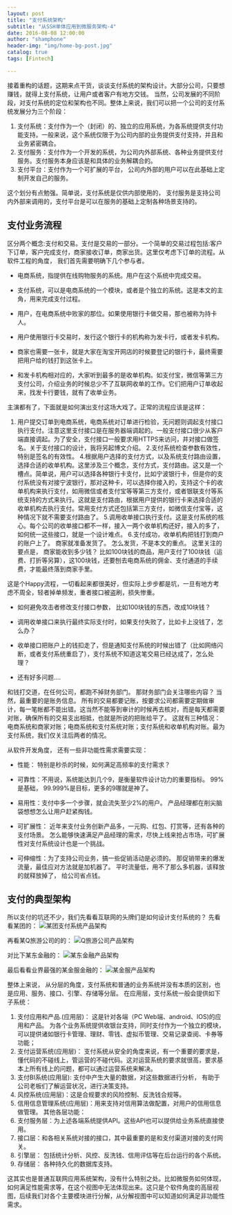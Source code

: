 ```yaml
---
layout: post
title: "支付系统架构"
subtitle: "从SSH单体应用到微服务架构-4"
date: 2016-08-08 12:00:00
author: "shamphone"
header-img: "img/home-bg-post.jpg"
catalog: true
tags: [Fintech]

---
```


接着重构的话题，这期来点干货，谈谈支付系统的架构设计。大部分公司，只要想赚钱，就得上支付系统，让用户或者客户有地方交钱。
当然，公司发展的不同阶段，对支付系统的定位和架构也不同。整体上来说，我们可以把一个公司的支付系统发展分为三个阶段：
1. 支付系统：支付作为一个（封闭）的、独立的应用系统，为各系统提供支付功能支持。一般来说，这个系统仅限于为公司内部的业务提供支付支持，并且和业务紧密耦合。
2. 支付服务：支付作为一个开发的系统，为公司内外部系统、各种业务提供支付服务。支付服务本身应该是和具体的业务解耦合的。
3. 支付平台：支付作为一个可扩展的平台， 公司内外部的用户可以在此基础上定制开发自己的服务。

这个划分有点勉强。简单说，支付系统是仅供内部使用的， 支付服务是支持公司内外部来调用的，支付平台是可以在服务的基础上定制各种场景支持的。

## 支付业务流程

区分两个概念:支付和交易。支付是交易的一部分。一个简单的交易过程包括:客户下订单，客户完成支付，商家接收订单，商家出货。这里仅考虑下订单的流程。从软件工程的角度， 我们首先需要明确下几个参与者。

- 电商系统，指提供在线购物服务的系统。用户在这个系统中完成交易。

- 支付系统，可以是电商系统的一个模块，或者是个独立的系统。这是本文的主角，用来完成支付过程。

- 用户，在电商系统中败家的那位。如果使用银行卡做交易，那也被称为持卡人。

- 用户使用银行卡交易时，发行这个银行卡的机构称为发卡行，或者发卡机构。

- 商家也需要一张卡，就是大家在淘宝开网店的时候要登记的银行卡，最终需要把用户给的钱打到这张卡上。

- 和发卡机构相对应的，大家听到最多的是收单机构。如支付宝，微信等第三方支付公司，介绍业务的时候总少不了互联网收单的工作。它们把用户订单收起来，找发卡行要钱，就有了收单业务。

主演都有了，下面就是如何演出支付这场大戏了。正常的流程应该是这样：

1. 用户提交订单到电商系统，电商系统对订单进行检验，无问题则调起支付接口执行支付。注意这里支付接口是在服务器端调起的。一般支付接口很少从客户端直接调起。为了安全，支付接口一般要求用HTTPS来访问，并对接口做签名。关于支付接口的设计，我将另起博文介绍。
2.支付系统检查参数有效性，特别是签名的有效性。
4.根据用户选择的支付方式，以及系统支付路由设置，选择合适的收单机构。这里涉及三个概念，支付方式，支付路由。这又是一个槽点。简单说，用户可以选择各种银行卡支付，比如宁波银行卡，但是你的支付系统没有对接宁波银行，那对这种卡，可以选择你接入的，支持这个卡的收单机构来执行支付，如用微信或者支付宝等等第三方支付，或者银联支付等系统支持的方式来执行。这就是支付路由，根据用户提供的银行卡来选择合适的收单机构去执行支付。常用支付方式还包括第三方支付，如微信支付宝等，这种情况下就不需要支付路由了。
5.调用收单接口执行支付。这是支付系统的核心。每个公司的收单接口都不一样，接入一两个收单机构还好，接入的多了，如何统一这些接口，就是一个设计难点。
6.支付成功，收单机构把钱打到商户的账户上了。 商家就准备发货了。 怎么发货，不是本文的重点。 这里关注的要点是， 商家能收到多少钱？ 比如100块钱的商品，用户支付了100块钱（运费、打折等另算），这100块钱，还要刨去电商系统的佣金、支付通道的手续费，才能最终落到商家手里。

这是个Happy流程，一切看起来都很美好，但实际上步步都是坑，一旦有地方考虑不周全，轻者掉单频发，重者接口被盗刷，损失惨重。

- 如何避免攻击者修改支付接口参数， 比如100块钱的东西，改成10块钱？

- 调用收单接口来执行最终实际支付时，如果支付失败了，比如卡上没钱了，怎么办？

- 收单接口把账户上的钱扣走了，但是通知支付系统的时候出错了（比如网络闪断，或者支付系统重启了），支付系统不知道这笔交易已经达成了，怎么处理？

- 还有好多问题....

和钱打交道，在任何公司，都跑不掉财务部门。 那财务部门会关注哪些内容？ 当然，最重要的是账务信息。 所有的交易都要记账，按要求公司都需要定期做审计，每一笔帐都不能出错。这当然不能等到审计的时候再去核对，而是每天都需要对账，确保所有的交易支出相抵，也就是所说的把账给平了。 这就有三种情况： 电商系统和商家对账；电商系统和支付系统对账；支付系统和收单机构对账。最为支付系统，我们仅关注后两者的情况。

从软件开发角度， 还有一些非功能性需求需要实现：

- 性能： 特别是秒杀的时候，如何满足高频率的支付需求？

- 可靠性：不用说，系统能达到几个9，是衡量软件设计功力的重要指标。 99%是基础， 99.999%是目标，更多的9哪就是神了。

- 易用性：支付中多一个步骤，就会流失至少2%的用户。 产品经理都在削尖脑袋想想怎么让用户赶紧掏钱。

- 可扩展性： 近年来支付业务创新产品多，一元购、红包、打赏等，还有各种的支付场景。 怎么能够快速满足产品经理的需求，尽快上线来抢占市场，可扩展性对支付系统设计也是一个挑战。

- 可伸缩性：为了支持公司业务，搞一些促销活动是必须的。 那促销带来的爆发流量，最佳应对方法就是加机器了。 平时流量低，用不了那么多机器，该释放的就释放掉了， 给公司省点钱。

## 支付的典型架构
所以支付的坑还不少，我们先看看互联网的头牌们是如何设计支付系统的？
先看看某团的：
![某团支付系统产品架构](http://blog.lixf.cn/img/in-post/arch_meituan.png)

再看某Q旅游公司的的：
![Q旅游公司产品架构](http://blog.lixf.cn/img/in-post/arch_qunar.png)

对比下某东金融的：
![某东金融产品架构](http://blog.lixf.cn/img/in-post/arch_jd.png)

最后看看业界最强的某金服金融的：
![某金服产品架构](http://blog.lixf.cn/img/in-post/arch_alipay.png)

整体上来说， 从分层的角度，支付系统和普通的业务系统并没有本质的区别，也是应用、服务、接口、引擎、存储等分层。
在应用层，支付系统一般会提供如下子系统：
1. 支付应用和产品.(应用层)： 这是针对各端（PC Web端、android、IOS)的应用和产品。 为各个业务系统提供收银台支持，同时支付作为一个独立的模块，可以提供诸如银行卡管理、理财、零钱、虚拟币管理、交易记录查阅、卡券等功能；
2. 支付运营系统(应用层)： 支付系统从安全的角度来说，有一个重要的要求是，懂代码的不碰线上，管运营的不碰代码。这对运营系统的要求就很高，要求基本上所有线上的问题，都可以通过运营系统来解决。
3. 支付BI系统(应用层): 支付中产生大量的数据，对这些数据进行分析， 有助于公司老板们了解运营状况，进行决策支持。
4. 风控系统(应用层)：这是合规要求的风险控制、反洗钱合规等。
5. 信用信息管理系统(应用层)：用来支持对信用算法做配置，对用户的信用信息做管理。
其他各层功能：
6. 支付服务层：为上述各端系统提供API。这些API也可以提供给业务系统直接使用。
7. 接口层：和各相关系统对接的接口，其中最重要的是和支付渠道对接的支付网关。
8. 引擎层： 包括统计分析、风控、反洗钱、信用评估等在后台运行的各个系统。
9. 存储层： 各种持久化的数据库支持。

这其实也是普通互联网应用系统架构，没有什么特别之处。比如微服务如何体现，如何满足性能需求等，在这个视图中无法体现出来。这只是个软件角度的高层视图，后续我们对各个主要模块进行分解，从分解视图中可以知道如何满足非功能性需求。